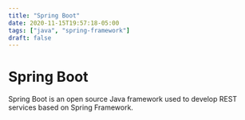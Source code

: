 ```yaml
---
title: "Spring Boot"
date: 2020-11-15T19:57:18-05:00
tags: ["java", "spring-framework"]
draft: false
---
```


# Spring Boot

Spring Boot is an open source Java framework used to develop REST services based on Spring Framework.
